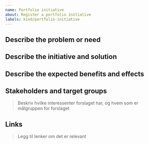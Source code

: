 ```yaml
---
name: Portfolio initiative
about: Register a portfolio initiative
labels: kind/portfolio-initiative
---
```


## Describe the problem or need 

## Describe the initiative and solution

## Describe the expected benefits and effects 

## Stakeholders and target groups
> Beskriv hvilke interessenter forslaget har, og hvem som er målgruppen for forslaget

## Links
> Legg til lenker om det er relevant

